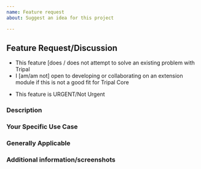 ```yaml
---
name: Feature request
about: Suggest an idea for this project

---
```



## Feature Request/Discussion
<!---
INSTRUCTIONS: The following template is meant to structure your feature request. 
  Please keep in mind, this issue may evolve into discussion for an extension module
  if it's decided the feature is not a good fit for Tripal Core.
--->

<!--- Go over all the following points, and select the option in the brackets that applies to you. -->
<!--- If you're unsure about any of these, don't hesitate to ask. We're here to help! -->
* This feature [does / does not attempt to solve an existing problem with Tripal
* I [am/am not] open to developing or collaborating on an extension module if this is not a good fit for Tripal Core
<!--- (no pressure here -just good to know upfront :-) ) -->
* This feature is URGENT/Not Urgent

### Description
<!--- A clear and concise description of what you want to happen. -->

### Your Specific Use Case
<!--- Please describe how you would use this feature in your own Tripal site and why you need it -->

### Generally Applicable
<!--- Why do you feel this is generally applicable? -->
<!--- Suggest other use cases if possible. -->

### Additional information/screenshots
<!--- Add any other context or screenshots about the feature request here. -->
